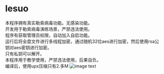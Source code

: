 # lesuo
本程序拥有真实勒索病毒功能。无感染功能。  
开发用于勒索病毒演练场景，严禁违法使用。  
程序有获取管理员权限，自动加入自启功能。  
运行后将全盘文件进行多线程加密，通过随机32位aes进行加密，然后使用rsa公钥对aes密钥进行加密。  
只有私钥可以解开。  
本程序用于教学使用，严禁违法使用，后果自负。  
编译后，使用upx压缩只有2.多M
![image text](https://raw.githubusercontent.com/flydyyg/lesuo/refs/heads/main/test.png)

